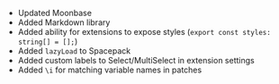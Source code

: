 - Updated Moonbase
- Added Markdown library
- Added ability for extensions to expose styles (`export const styles: string[] = [];`)
- Added `lazyLoad` to Spacepack
- Added custom labels to Select/MultiSelect in extension settings
- Added `\i` for matching variable names in patches
